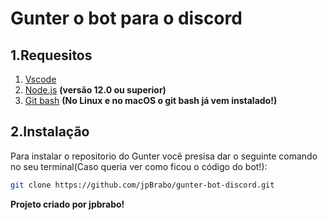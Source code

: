 # Gunter o bot para o discord

## 1.Requesitos
1. [Vscode](https://code.visualstudio.com/)
2. [Node.js](https://nodejs.org/en/) **(versão 12.0 ou superior)**
3. [Git bash](https://gitforwindows.org/) **(No Linux e no macOS o git bash já vem instalado!)**

## 2.Instalação
Para instalar o repositorio do Gunter você presisa dar o seguinte comando no seu terminal(Caso queria ver como ficou o código do bot!):
```bash
git clone https://github.com/jpBrabo/gunter-bot-discord.git
```


**Projeto criado por jpbrabo!**
